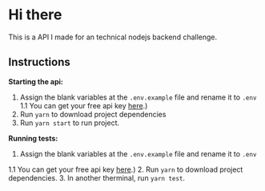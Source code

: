 
# Hi there

This is a API I made for an technical nodejs backend challenge.

## Instructions
**Starting the api:**

1. Assign the blank variables at the `.env.example` file and rename it to `.env`
1.1 You can get your free api key [here](https://www.alphavantage.co/support/#api-key).)
2. Run `yarn` to download project dependencies
3. Run `yarn start` to run project.

**Running tests:**

1. Assign the blank variables at the `.env.example` file and rename it to `.env`

1.1 You can get your free api key [here](https://www.alphavantage.co/support/#api-key).)
2. Run `yarn` to download project dependencies.
3. In another therminal, run `yarn test`.
